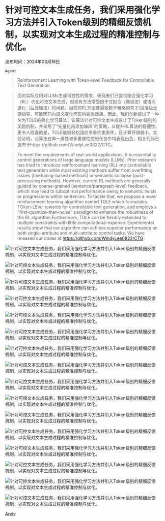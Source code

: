 # 针对可控文本生成任务，我们采用强化学习方法并引入Token级别的精细反馈机制，以实现对文本生成过程的精准控制与优化。

发布时间：2024年03月18日

`Agent`

> Reinforcement Learning with Token-level Feedback for Controllable Text Generation

> 面对实际应用对LLMs生成可控性的需求，研究者们已尝试结合强化学习（RL）优化可控文本生成，但现有方法常受限于过拟合（微调法）或语义退化（后处理法）的问题。目前的RL方法普遍依赖于粗略的句子/段落级反馈指导，可能因句内语义变化而影响最优效果。因此，我们创新提出了一种名为TOLE的强化学习算法，该算法针对可控文本生成设计了Token级别的奖励机制，并采用了“先量化再添加噪声”的策略，以提升RL算法的稳健性。更令人欣喜的是，TOLE能够轻松适应多重约束条件，且计算开销极小。实验证明，此算法在单一属性和多重属性控制任务中均表现出色，相关代码已发布于https://github.com/WindyLee0822/CTG。

> To meet the requirements of real-world applications, it is essential to control generations of large language models (LLMs). Prior research has tried to introduce reinforcement learning (RL) into controllable text generation while most existing methods suffer from overfitting issues (finetuning-based methods) or semantic collapse (post-processing methods). However, current RL methods are generally guided by coarse-grained (sentence/paragraph-level) feedback, which may lead to suboptimal performance owing to semantic twists or progressions within sentences. To tackle that, we propose a novel reinforcement learning algorithm named TOLE which formulates TOken-LEvel rewards for controllable text generation, and employs a "first-quantize-then-noise" paradigm to enhance the robustness of the RL algorithm.Furthermore, TOLE can be flexibly extended to multiple constraints with little computational expense. Experimental results show that our algorithm can achieve superior performance on both single-attribute and multi-attribute control tasks. We have released our codes at https://github.com/WindyLee0822/CTG

![针对可控文本生成任务，我们采用强化学习方法并引入Token级别的精细反馈机制，以实现对文本生成过程的精准控制与优化。](../../../paper_images/2403.11558/x1.png)

![针对可控文本生成任务，我们采用强化学习方法并引入Token级别的精细反馈机制，以实现对文本生成过程的精准控制与优化。](../../../paper_images/2403.11558/x2.png)

![针对可控文本生成任务，我们采用强化学习方法并引入Token级别的精细反馈机制，以实现对文本生成过程的精准控制与优化。](../../../paper_images/2403.11558/x3.png)

![针对可控文本生成任务，我们采用强化学习方法并引入Token级别的精细反馈机制，以实现对文本生成过程的精准控制与优化。](../../../paper_images/2403.11558/x4.png)

![针对可控文本生成任务，我们采用强化学习方法并引入Token级别的精细反馈机制，以实现对文本生成过程的精准控制与优化。](../../../paper_images/2403.11558/x5.png)

![针对可控文本生成任务，我们采用强化学习方法并引入Token级别的精细反馈机制，以实现对文本生成过程的精准控制与优化。](../../../paper_images/2403.11558/x6.png)

![针对可控文本生成任务，我们采用强化学习方法并引入Token级别的精细反馈机制，以实现对文本生成过程的精准控制与优化。](../../../paper_images/2403.11558/x7.png)

![针对可控文本生成任务，我们采用强化学习方法并引入Token级别的精细反馈机制，以实现对文本生成过程的精准控制与优化。](../../../paper_images/2403.11558/x8.png)

![针对可控文本生成任务，我们采用强化学习方法并引入Token级别的精细反馈机制，以实现对文本生成过程的精准控制与优化。](../../../paper_images/2403.11558/x9.png)

![针对可控文本生成任务，我们采用强化学习方法并引入Token级别的精细反馈机制，以实现对文本生成过程的精准控制与优化。](../../../paper_images/2403.11558/x10.png)

![针对可控文本生成任务，我们采用强化学习方法并引入Token级别的精细反馈机制，以实现对文本生成过程的精准控制与优化。](../../../paper_images/2403.11558/x11.png)

![针对可控文本生成任务，我们采用强化学习方法并引入Token级别的精细反馈机制，以实现对文本生成过程的精准控制与优化。](../../../paper_images/2403.11558/x12.png)

![针对可控文本生成任务，我们采用强化学习方法并引入Token级别的精细反馈机制，以实现对文本生成过程的精准控制与优化。](../../../paper_images/2403.11558/x13.png)

![针对可控文本生成任务，我们采用强化学习方法并引入Token级别的精细反馈机制，以实现对文本生成过程的精准控制与优化。](../../../paper_images/2403.11558/x14.png)

![针对可控文本生成任务，我们采用强化学习方法并引入Token级别的精细反馈机制，以实现对文本生成过程的精准控制与优化。](../../../paper_images/2403.11558/x15.png)

![针对可控文本生成任务，我们采用强化学习方法并引入Token级别的精细反馈机制，以实现对文本生成过程的精准控制与优化。](../../../paper_images/2403.11558/x16.png)

[Arxiv](https://arxiv.org/abs/2403.11558)